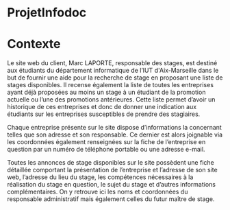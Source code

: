 # ProjetInfodoc

# Contexte
Le site web du client, Marc LAPORTE, responsable des stages, est destiné aux étudiants du département informatique de l’IUT d'Aix-Marseille dans le but de fournir une aide pour la recherche de stage en proposant une liste de stages disponibles. Il recense également la liste de toutes les entreprises ayant déjà proposées au moins un stage à un étudiant de la promotion actuelle ou l’une des promotions antérieures. Cette liste permet d’avoir un historique de ces entreprises et donc de donner une indication aux étudiants sur les entreprises susceptibles de prendre des stagiaires.

Chaque entreprise présente sur le site dispose d’informations la concernant telles que son adresse et son responsable. Ce dernier est alors joignable via les coordonnées également renseignées sur la fiche de l’entreprise en question par un numéro de téléphone portable ou une adresse e-mail.

Toutes les annonces de stage disponibles sur le site possèdent une fiche détaillée comportant la présentation de l’entreprise et l’adresse de son site web, l’adresse du lieu du stage, les compétences nécessaires à la réalisation du stage en question, le sujet du stage et d’autres informations complémentaires. On y retrouve ici les noms et coordonnées du responsable administratif mais également celles du futur maître de stage.
